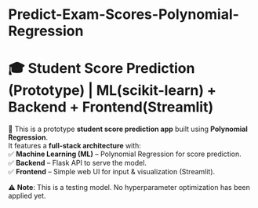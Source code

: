 # Predict-Exam-Scores-Polynomial-Regression
# 🎓 Student Score Prediction (Prototype) | ML(scikit-learn) + Backend + Frontend(Streamlit)
🚀 This is a prototype **student score prediction app** built using **Polynomial Regression**.  
It features a **full-stack architecture** with:  
✅ **Machine Learning (ML)** – Polynomial Regression for score prediction.  
✅ **Backend** – Flask API to serve the model.  
✅ **Frontend** – Simple web UI for input & visualization (Streamlit).  

⚠️ **Note**: This is a testing model. No hyperparameter optimization has been applied yet.

